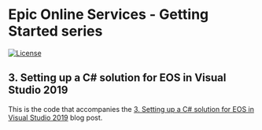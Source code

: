 # Epic Online Services - Getting Started series

[![License](https://img.shields.io/github/license/mashape/apistatus.svg)](LICENSE)

## 3. Setting up a C# solution for EOS in Visual Studio 2019

This is the code that accompanies the [3. Setting up a C# solution for EOS in Visual Studio 2019](https://dev.epicgames.com/news/setting-up-a-c-solution-for-eos-in-visual-studio-2019) blog post.